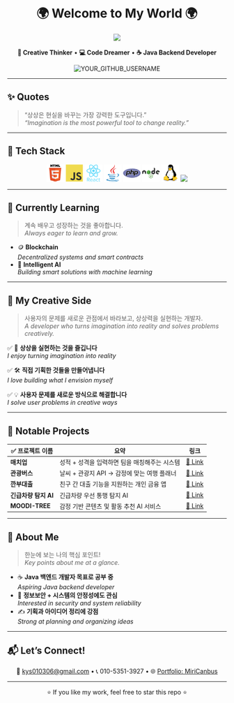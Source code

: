 <h1 align="center">🌍 Welcome to My World 🌍</h1>

<p align="center">
  <img src="https://cdn.pixabay.com/animation/2022/10/12/22/41/22-41-33-918_512.gif" width="200"/>
</p>

<p align="center">
  <b>🧠 Creative Thinker</b> • <b>💻 Code Dreamer</b> • <b>☕ Java Backend Developer</b>
</p>

<p align="center">
  <img src="https://komarev.com/ghpvc/?username=YOUR_GITHUB_USERNAME&label=Profile%20views&color=0e75b6&style=flat" alt="YOUR_GITHUB_USERNAME" />
</p>

---

## ✨ Quotes

> “상상은 현실을 바꾸는 가장 강력한 도구입니다.”  
> *“Imagination is the most powerful tool to change reality.”*

---

## 🚀 Tech Stack

<p align="center">
  <img src="https://raw.githubusercontent.com/devicons/devicon/master/icons/html5/html5-original-wordmark.svg" width="40"/>
  <img src="https://raw.githubusercontent.com/devicons/devicon/master/icons/javascript/javascript-original.svg" width="40"/>
  <img src="https://raw.githubusercontent.com/devicons/devicon/master/icons/react/react-original-wordmark.svg" width="40"/>
  <img src="https://raw.githubusercontent.com/devicons/devicon/master/icons/java/java-original.svg" width="40"/>
  <img src="https://raw.githubusercontent.com/devicons/devicon/master/icons/php/php-original.svg" width="40"/>
  <img src="https://raw.githubusercontent.com/devicons/devicon/master/icons/nodejs/nodejs-original-wordmark.svg" width="40"/>
  <img src="https://raw.githubusercontent.com/devicons/devicon/master/icons/linux/linux-original.svg" width="40"/>
  <img src="https://www.vectorlogo.zone/logos/git-scm/git-scm-icon.svg" width="40"/>
</p>

---

## 🌱 Currently Learning

> 계속 배우고 성장하는 것을 좋아합니다.  
> *Always eager to learn and grow.*

- 🪙 **Blockchain**  
  *Decentralized systems and smart contracts*
- 🤖 **Intelligent AI**  
  *Building smart solutions with machine learning*

---

## 🎨 My Creative Side

> 사용자의 문제를 새로운 관점에서 바라보고, 상상력을 실현하는 개발자.  
> *A developer who turns imagination into reality and solves problems creatively.*

✅ 🎈 **상상을 실현하는 것을 즐깁니다**  
*I enjoy turning imagination into reality*

✅ 🛠 **직접 기획한 것들을 만들어냅니다**  
*I love building what I envision myself*

✅ 💡 **사용자 문제를 새로운 방식으로 해결합니다**  
*I solve user problems in creative ways*

---

## 🧩 Notable Projects

| ✅ 프로젝트 이름 | 요약 | 링크 |
|---|---|---|
| **매치업** | 성적 + 성격을 입력하면 팀을 매칭해주는 시스템 | [🔗 Link](#) |
| **관광버스** | 날씨 + 관광지 API → 감정에 맞는 여행 플래너 | [🔗 Link](#) |
| **깐부대출** | 친구 간 대출 기능을 지원하는 개인 금융 앱 | [🔗 Link](#) |
| **긴급차량 탐지 AI** | 긴급차량 우선 통행 탐지 AI | [🔗 Link](#) |
| **MOODI-TREE** | 감정 기반 콘텐츠 및 활동 추천 AI 서비스 | [🔗 Link](#) |

---

## 👤 About Me

> 한눈에 보는 나의 핵심 포인트!  
> *Key points about me at a glance.*

- ☕ **Java 백엔드 개발자 목표로 공부 중**  
  *Aspiring Java backend developer*
- 🧩 **정보보안 + 시스템의 안정성에도 관심**  
  *Interested in security and system reliability*
- ✍️ **기획과 아이디어 정리에 강점**  
  *Strong at planning and organizing ideas*

---

## 📬 Let’s Connect!

<p align="center">
  📧 <a href="mailto:kys010306@gmail.com">kys010306@gmail.com</a> • 
  📞 010-5351-3927 • 
  🌐 <a href="https://your-portfolio-url.com">Portfolio: MiriCanbus</a>
</p>

---

<p align="center">
  ⭐️ If you like my work, feel free to star this repo ⭐️
</p>
